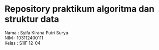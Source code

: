 # Repository praktikum algoritma dan struktur data

Nama  : Syifa Kirana Putri Surya  
NIM   : 103112400111  
Kelas : S1IF 12-04
